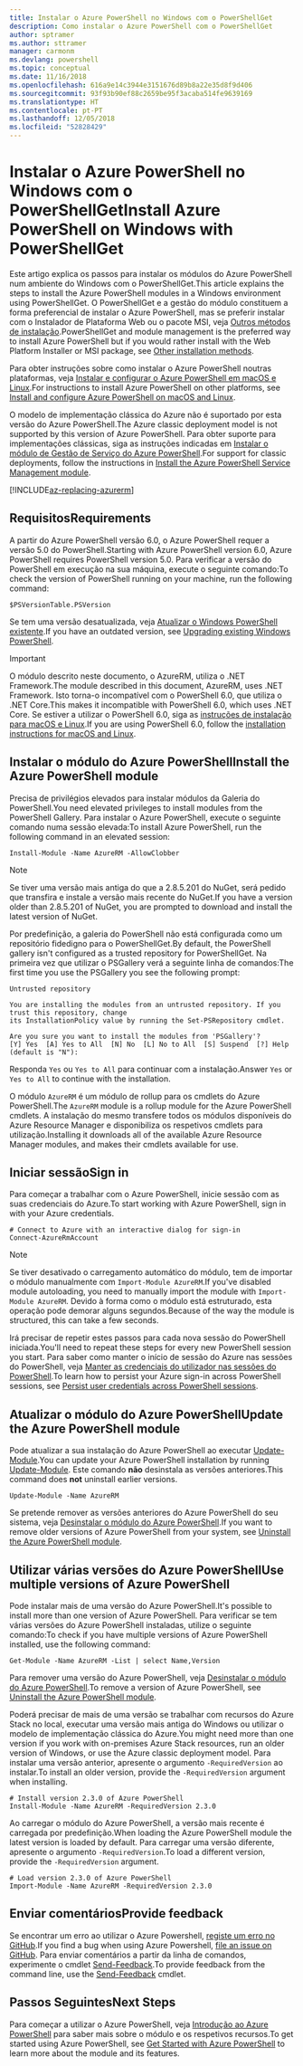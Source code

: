 ```yaml
---
title: Instalar o Azure PowerShell no Windows com o PowerShellGet
description: Como instalar o Azure PowerShell com o PowerShellGet
author: sptramer
ms.author: sttramer
manager: carmonm
ms.devlang: powershell
ms.topic: conceptual
ms.date: 11/16/2018
ms.openlocfilehash: 616a9e14c3944e3151676d89b8a22e35d8f9d406
ms.sourcegitcommit: 93f93b90ef88c2659be95f3acaba514fe9639169
ms.translationtype: HT
ms.contentlocale: pt-PT
ms.lasthandoff: 12/05/2018
ms.locfileid: "52828429"
---
```

# <a name="install-azure-powershell-on-windows-with-powershellget"></a><span data-ttu-id="17918-103">Instalar o Azure PowerShell no Windows com o PowerShellGet</span><span class="sxs-lookup"><span data-stu-id="17918-103">Install Azure PowerShell on Windows with PowerShellGet</span></span>

<span data-ttu-id="17918-104">Este artigo explica os passos para instalar os módulos do Azure PowerShell num ambiente do Windows com o PowerShellGet.</span><span class="sxs-lookup"><span data-stu-id="17918-104">This article explains the steps to install the Azure PowerShell modules in a Windows environment using PowerShellGet.</span></span> <span data-ttu-id="17918-105">O PowerShellGet e a gestão do módulo constituem a forma preferencial de instalar o Azure PowerShell, mas se preferir instalar com o Instalador de Plataforma Web ou o pacote MSI, veja [Outros métodos de instalação](other-install.md).</span><span class="sxs-lookup"><span data-stu-id="17918-105">PowerShellGet and module management is the preferred way to install Azure PowerShell but if you would rather install with the Web Platform Installer or MSI package, see [Other installation methods](other-install.md).</span></span>

<span data-ttu-id="17918-106">Para obter instruções sobre como instalar o Azure PowerShell noutras plataformas, veja [Instalar e configurar o Azure PowerShell em macOS e Linux](install-azurermps-maclinux.md).</span><span class="sxs-lookup"><span data-stu-id="17918-106">For instructions to install Azure PowerShell on other platforms, see [Install and configure Azure PowerShell on macOS and Linux](install-azurermps-maclinux.md).</span></span>

<span data-ttu-id="17918-107">O modelo de implementação clássica do Azure não é suportado por esta versão do Azure PowerShell.</span><span class="sxs-lookup"><span data-stu-id="17918-107">The Azure classic deployment model is not supported by this version of Azure PowerShell.</span></span> <span data-ttu-id="17918-108">Para obter suporte para implementações clássicas, siga as instruções indicadas em [Instalar o módulo de Gestão de Serviço do Azure PowerShell](/powershell/azure/servicemanagement/install-azure-ps).</span><span class="sxs-lookup"><span data-stu-id="17918-108">For support for classic deployments, follow the instructions in [Install the Azure PowerShell Service Management module](/powershell/azure/servicemanagement/install-azure-ps).</span></span>

[!INCLUDE[az-replacing-azurerm](../includes/az-replacing-azurerm.md)]

## <a name="requirements"></a><span data-ttu-id="17918-109">Requisitos</span><span class="sxs-lookup"><span data-stu-id="17918-109">Requirements</span></span>

<span data-ttu-id="17918-110">A partir do Azure PowerShell versão 6.0, o Azure PowerShell requer a versão 5.0 do PowerShell.</span><span class="sxs-lookup"><span data-stu-id="17918-110">Starting with Azure PowerShell version 6.0, Azure PowerShell requires PowerShell version 5.0.</span></span> <span data-ttu-id="17918-111">Para verificar a versão do PowerShell em execução na sua máquina, execute o seguinte comando:</span><span class="sxs-lookup"><span data-stu-id="17918-111">To check the version of PowerShell running on your machine, run the following command:</span></span>

```powershell-interactive
$PSVersionTable.PSVersion
```

<span data-ttu-id="17918-112">Se tem uma versão desatualizada, veja [Atualizar o Windows PowerShell existente](/powershell/scripting/setup/installing-windows-powershell?view=powershell-6#upgrading-existing-windows-powershell).</span><span class="sxs-lookup"><span data-stu-id="17918-112">If you have an outdated version, see [Upgrading existing Windows PowerShell](/powershell/scripting/setup/installing-windows-powershell?view=powershell-6#upgrading-existing-windows-powershell).</span></span>

> [!IMPORTANT]
> <span data-ttu-id="17918-113">O módulo descrito neste documento, o AzureRM, utiliza o .NET Framework.</span><span class="sxs-lookup"><span data-stu-id="17918-113">The module described in this document, AzureRM, uses .NET Framework.</span></span> <span data-ttu-id="17918-114">Isto torna-o incompatível com o PowerShell 6.0, que utiliza o .NET Core.</span><span class="sxs-lookup"><span data-stu-id="17918-114">This makes it incompatible with PowerShell 6.0, which uses .NET Core.</span></span> <span data-ttu-id="17918-115">Se estiver a utilizar o PowerShell 6.0, siga as [instruções de instalação para macOS e Linux](install-azurermps-maclinux.md).</span><span class="sxs-lookup"><span data-stu-id="17918-115">If you are using PowerShell 6.0, follow the [installation instructions for macOS and Linux](install-azurermps-maclinux.md).</span></span>

## <a name="install-the-azure-powershell-module"></a><span data-ttu-id="17918-116">Instalar o módulo do Azure PowerShell</span><span class="sxs-lookup"><span data-stu-id="17918-116">Install the Azure PowerShell module</span></span>

<span data-ttu-id="17918-117">Precisa de privilégios elevados para instalar módulos da Galeria do PowerShell.</span><span class="sxs-lookup"><span data-stu-id="17918-117">You need elevated privileges to install modules from the PowerShell Gallery.</span></span> <span data-ttu-id="17918-118">Para instalar o Azure PowerShell, execute o seguinte comando numa sessão elevada:</span><span class="sxs-lookup"><span data-stu-id="17918-118">To install Azure PowerShell, run the following command in an elevated session:</span></span>

```powershell-interactive
Install-Module -Name AzureRM -AllowClobber
```

> [!NOTE]
> <span data-ttu-id="17918-119">Se tiver uma versão mais antiga do que a 2.8.5.201 do NuGet, será pedido que transfira e instale a versão mais recente do NuGet.</span><span class="sxs-lookup"><span data-stu-id="17918-119">If you have a version older than 2.8.5.201 of NuGet, you are prompted to download and install the latest version of NuGet.</span></span>

<span data-ttu-id="17918-120">Por predefinição, a galeria do PowerShell não está configurada como um repositório fidedigno para o PowerShellGet.</span><span class="sxs-lookup"><span data-stu-id="17918-120">By default, the PowerShell gallery isn't configured as a trusted repository for PowerShellGet.</span></span> <span data-ttu-id="17918-121">Na primeira vez que utilizar o PSGallery verá a seguinte linha de comandos:</span><span class="sxs-lookup"><span data-stu-id="17918-121">The first time you use the PSGallery you see the following prompt:</span></span>

```output
Untrusted repository

You are installing the modules from an untrusted repository. If you trust this repository, change
its InstallationPolicy value by running the Set-PSRepository cmdlet.

Are you sure you want to install the modules from 'PSGallery'?
[Y] Yes  [A] Yes to All  [N] No  [L] No to All  [S] Suspend  [?] Help (default is "N"):
```

<span data-ttu-id="17918-122">Responda `Yes` ou `Yes to All` para continuar com a instalação.</span><span class="sxs-lookup"><span data-stu-id="17918-122">Answer `Yes` or `Yes to All` to continue with the installation.</span></span>

<span data-ttu-id="17918-123">O módulo `AzureRM` é um módulo de rollup para os cmdlets do Azure PowerShell.</span><span class="sxs-lookup"><span data-stu-id="17918-123">The `AzureRM` module is a rollup module for the Azure PowerShell cmdlets.</span></span> <span data-ttu-id="17918-124">A instalação do mesmo transfere todos os módulos disponíveis do Azure Resource Manager e disponibiliza os respetivos cmdlets para utilização.</span><span class="sxs-lookup"><span data-stu-id="17918-124">Installing it downloads all of the available Azure Resource Manager modules, and makes their cmdlets available for use.</span></span>

## <a name="sign-in"></a><span data-ttu-id="17918-125">Iniciar sessão</span><span class="sxs-lookup"><span data-stu-id="17918-125">Sign in</span></span>

<span data-ttu-id="17918-126">Para começar a trabalhar com o Azure PowerShell, inicie sessão com as suas credenciais do Azure.</span><span class="sxs-lookup"><span data-stu-id="17918-126">To start working with Azure PowerShell, sign in with your Azure credentials.</span></span>

```powershell-interactive
# Connect to Azure with an interactive dialog for sign-in
Connect-AzureRmAccount
```

> [!NOTE]
>
> <span data-ttu-id="17918-127">Se tiver desativado o carregamento automático do módulo, tem de importar o módulo manualmente com `Import-Module AzureRM`.</span><span class="sxs-lookup"><span data-stu-id="17918-127">If you've disabled module autoloading, you need to manually import the module with `Import-Module AzureRM`.</span></span> <span data-ttu-id="17918-128">Devido à forma como o módulo está estruturado, esta operação pode demorar alguns segundos.</span><span class="sxs-lookup"><span data-stu-id="17918-128">Because of the way the module is structured, this can take a few seconds.</span></span>


<span data-ttu-id="17918-129">Irá precisar de repetir estes passos para cada nova sessão do PowerShell iniciada.</span><span class="sxs-lookup"><span data-stu-id="17918-129">You'll need to repeat these steps for every new PowerShell session you start.</span></span> <span data-ttu-id="17918-130">Para saber como manter o início de sessão do Azure nas sessões do PowerShell, veja [Manter as credenciais do utilizador nas sessões do PowerShell](context-persistence.md).</span><span class="sxs-lookup"><span data-stu-id="17918-130">To learn how to persist your Azure sign-in across PowerShell sessions, see [Persist user credentials across PowerShell sessions](context-persistence.md).</span></span>

## <a name="update-the-azure-powershell-module"></a><span data-ttu-id="17918-131">Atualizar o módulo do Azure PowerShell</span><span class="sxs-lookup"><span data-stu-id="17918-131">Update the Azure PowerShell module</span></span>

<span data-ttu-id="17918-132">Pode atualizar a sua instalação do Azure PowerShell ao executar [Update-Module](/powershell/module/powershellget/update-module).</span><span class="sxs-lookup"><span data-stu-id="17918-132">You can update your Azure PowerShell installation by running [Update-Module](/powershell/module/powershellget/update-module).</span></span> <span data-ttu-id="17918-133">Este comando __não__ desinstala as versões anteriores.</span><span class="sxs-lookup"><span data-stu-id="17918-133">This command does __not__ uninstall earlier versions.</span></span>

```powershell-interactive
Update-Module -Name AzureRM
```

<span data-ttu-id="17918-134">Se pretende remover as versões anteriores do Azure PowerShell do seu sistema, veja [Desinstalar o módulo do Azure PowerShell](uninstall-azurerm-ps.md).</span><span class="sxs-lookup"><span data-stu-id="17918-134">If you want to remove older versions of Azure PowerShell from your system, see [Uninstall the Azure PowerShell module](uninstall-azurerm-ps.md).</span></span>

## <a name="use-multiple-versions-of-azure-powershell"></a><span data-ttu-id="17918-135">Utilizar várias versões do Azure PowerShell</span><span class="sxs-lookup"><span data-stu-id="17918-135">Use multiple versions of Azure PowerShell</span></span>

<span data-ttu-id="17918-136">Pode instalar mais de uma versão do Azure PowerShell.</span><span class="sxs-lookup"><span data-stu-id="17918-136">It's possible to install more than one version of Azure PowerShell.</span></span> <span data-ttu-id="17918-137">Para verificar se tem várias versões do Azure PowerShell instaladas, utilize o seguinte comando:</span><span class="sxs-lookup"><span data-stu-id="17918-137">To check if you have multiple versions of Azure PowerShell installed, use the following command:</span></span>

```powershell-interactive
Get-Module -Name AzureRM -List | select Name,Version
```

<span data-ttu-id="17918-138">Para remover uma versão do Azure PowerShell, veja [Desinstalar o módulo do Azure PowerShell](uninstall-azurerm-ps.md).</span><span class="sxs-lookup"><span data-stu-id="17918-138">To remove a version of Azure PowerShell, see [Uninstall the Azure PowerShell module](uninstall-azurerm-ps.md).</span></span>

<span data-ttu-id="17918-139">Poderá precisar de mais de uma versão se trabalhar com recursos do Azure Stack no local, executar uma versão mais antiga do Windows ou utilizar o modelo de implementação clássica do Azure.</span><span class="sxs-lookup"><span data-stu-id="17918-139">You might need more than one version if you work with on-premises Azure Stack resources, run an older version of Windows, or use the Azure classic deployment model.</span></span> <span data-ttu-id="17918-140">Para instalar uma versão anterior, apresente o argumento `-RequiredVersion` ao instalar.</span><span class="sxs-lookup"><span data-stu-id="17918-140">To install an older version, provide the `-RequiredVersion` argument when installing.</span></span>

```powershell-interactive
# Install version 2.3.0 of Azure PowerShell
Install-Module -Name AzureRM -RequiredVersion 2.3.0
```

<span data-ttu-id="17918-141">Ao carregar o módulo do Azure PowerShell, a versão mais recente é carregada por predefinição.</span><span class="sxs-lookup"><span data-stu-id="17918-141">When loading the Azure PowerShell module the latest version is loaded by default.</span></span> <span data-ttu-id="17918-142">Para carregar uma versão diferente, apresente o argumento `-RequiredVersion`.</span><span class="sxs-lookup"><span data-stu-id="17918-142">To load a different version, provide the `-RequiredVersion` argument.</span></span>

```powershell-interactive
# Load version 2.3.0 of Azure PowerShell
Import-Module -Name AzureRM -RequiredVersion 2.3.0
```

## <a name="provide-feedback"></a><span data-ttu-id="17918-143">Enviar comentários</span><span class="sxs-lookup"><span data-stu-id="17918-143">Provide feedback</span></span>

<span data-ttu-id="17918-144">Se encontrar um erro ao utilizar o Azure Powershell, [registe um erro no GitHub](https://github.com/Azure/azure-powershell/issues).</span><span class="sxs-lookup"><span data-stu-id="17918-144">If you find a bug when using Azure Powershell, [file an issue on GitHub](https://github.com/Azure/azure-powershell/issues).</span></span>
<span data-ttu-id="17918-145">Para enviar comentários a partir da linha de comandos, experimente o cmdlet [Send-Feedback](/powershell/module/azurerm.profile/send-feedback).</span><span class="sxs-lookup"><span data-stu-id="17918-145">To provide feedback from the command line, use the [Send-Feedback](/powershell/module/azurerm.profile/send-feedback) cmdlet.</span></span>

## <a name="next-steps"></a><span data-ttu-id="17918-146">Passos Seguintes</span><span class="sxs-lookup"><span data-stu-id="17918-146">Next Steps</span></span>

<span data-ttu-id="17918-147">Para começar a utilizar o Azure PowerShell, veja [Introdução ao Azure PowerShell](get-started-azureps.md) para saber mais sobre o módulo e os respetivos recursos.</span><span class="sxs-lookup"><span data-stu-id="17918-147">To get started using Azure PowerShell, see [Get Started with Azure PowerShell](get-started-azureps.md) to learn more about the module and its features.</span></span>
